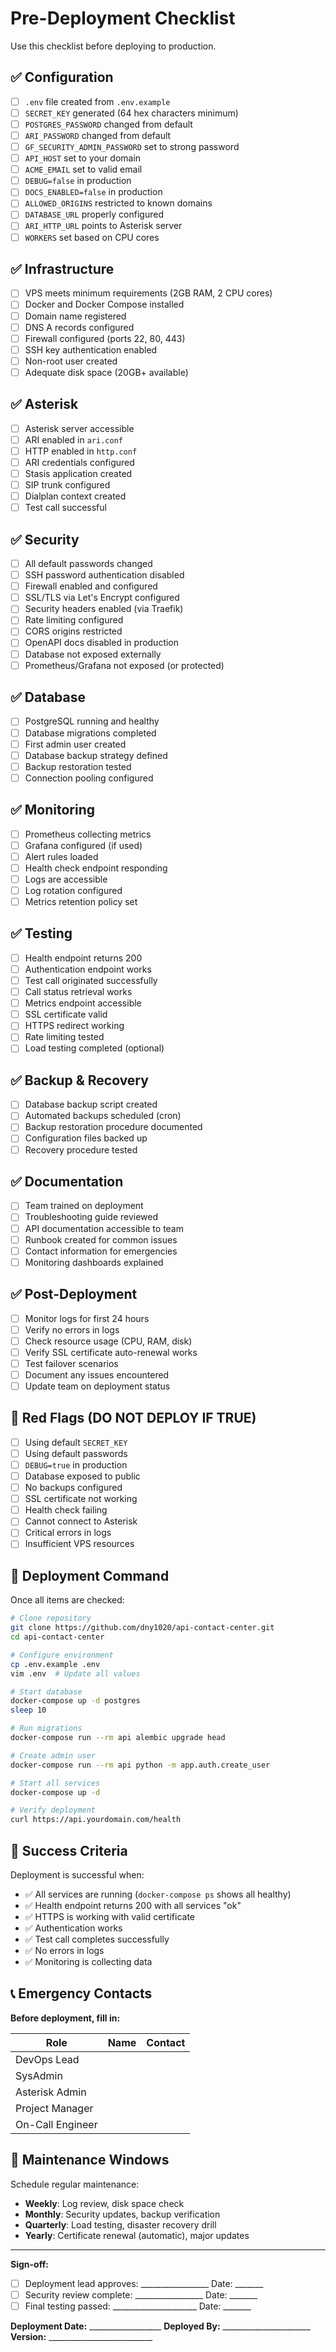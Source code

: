 # Pre-Deployment Checklist

Use this checklist before deploying to production.

## ✅ Configuration

- [ ] `.env` file created from `.env.example`
- [ ] `SECRET_KEY` generated (64 hex characters minimum)
- [ ] `POSTGRES_PASSWORD` changed from default
- [ ] `ARI_PASSWORD` changed from default
- [ ] `GF_SECURITY_ADMIN_PASSWORD` set to strong password
- [ ] `API_HOST` set to your domain
- [ ] `ACME_EMAIL` set to valid email
- [ ] `DEBUG=false` in production
- [ ] `DOCS_ENABLED=false` in production
- [ ] `ALLOWED_ORIGINS` restricted to known domains
- [ ] `DATABASE_URL` properly configured
- [ ] `ARI_HTTP_URL` points to Asterisk server
- [ ] `WORKERS` set based on CPU cores

## ✅ Infrastructure

- [ ] VPS meets minimum requirements (2GB RAM, 2 CPU cores)
- [ ] Docker and Docker Compose installed
- [ ] Domain name registered
- [ ] DNS A records configured
- [ ] Firewall configured (ports 22, 80, 443)
- [ ] SSH key authentication enabled
- [ ] Non-root user created
- [ ] Adequate disk space (20GB+ available)

## ✅ Asterisk

- [ ] Asterisk server accessible
- [ ] ARI enabled in `ari.conf`
- [ ] HTTP enabled in `http.conf`
- [ ] ARI credentials configured
- [ ] Stasis application created
- [ ] SIP trunk configured
- [ ] Dialplan context created
- [ ] Test call successful

## ✅ Security

- [ ] All default passwords changed
- [ ] SSH password authentication disabled
- [ ] Firewall enabled and configured
- [ ] SSL/TLS via Let's Encrypt configured
- [ ] Security headers enabled (via Traefik)
- [ ] Rate limiting configured
- [ ] CORS origins restricted
- [ ] OpenAPI docs disabled in production
- [ ] Database not exposed externally
- [ ] Prometheus/Grafana not exposed (or protected)

## ✅ Database

- [ ] PostgreSQL running and healthy
- [ ] Database migrations completed
- [ ] First admin user created
- [ ] Database backup strategy defined
- [ ] Backup restoration tested
- [ ] Connection pooling configured

## ✅ Monitoring

- [ ] Prometheus collecting metrics
- [ ] Grafana configured (if used)
- [ ] Alert rules loaded
- [ ] Health check endpoint responding
- [ ] Logs are accessible
- [ ] Log rotation configured
- [ ] Metrics retention policy set

## ✅ Testing

- [ ] Health endpoint returns 200
- [ ] Authentication endpoint works
- [ ] Test call originated successfully
- [ ] Call status retrieval works
- [ ] Metrics endpoint accessible
- [ ] SSL certificate valid
- [ ] HTTPS redirect working
- [ ] Rate limiting tested
- [ ] Load testing completed (optional)

## ✅ Backup & Recovery

- [ ] Database backup script created
- [ ] Automated backups scheduled (cron)
- [ ] Backup restoration procedure documented
- [ ] Configuration files backed up
- [ ] Recovery procedure tested

## ✅ Documentation

- [ ] Team trained on deployment
- [ ] Troubleshooting guide reviewed
- [ ] API documentation accessible to team
- [ ] Runbook created for common issues
- [ ] Contact information for emergencies
- [ ] Monitoring dashboards explained

## ✅ Post-Deployment

- [ ] Monitor logs for first 24 hours
- [ ] Verify no errors in logs
- [ ] Check resource usage (CPU, RAM, disk)
- [ ] Verify SSL certificate auto-renewal works
- [ ] Test failover scenarios
- [ ] Document any issues encountered
- [ ] Update team on deployment status

## 🔴 Red Flags (DO NOT DEPLOY IF TRUE)

- [ ] Using default `SECRET_KEY`
- [ ] Using default passwords
- [ ] `DEBUG=true` in production
- [ ] Database exposed to public
- [ ] No backups configured
- [ ] SSL certificate not working
- [ ] Health check failing
- [ ] Cannot connect to Asterisk
- [ ] Critical errors in logs
- [ ] Insufficient VPS resources

## 📝 Deployment Command

Once all items are checked:

```bash
# Clone repository
git clone https://github.com/dny1020/api-contact-center.git
cd api-contact-center

# Configure environment
cp .env.example .env
vim .env  # Update all values

# Start database
docker-compose up -d postgres
sleep 10

# Run migrations
docker-compose run --rm api alembic upgrade head

# Create admin user
docker-compose run --rm api python -m app.auth.create_user

# Start all services
docker-compose up -d

# Verify deployment
curl https://api.yourdomain.com/health
```

## 🎯 Success Criteria

Deployment is successful when:
- ✅ All services are running (`docker-compose ps` shows all healthy)
- ✅ Health endpoint returns 200 with all services "ok"
- ✅ HTTPS is working with valid certificate
- ✅ Authentication works
- ✅ Test call completes successfully
- ✅ No errors in logs
- ✅ Monitoring is collecting data

## 📞 Emergency Contacts

**Before deployment, fill in:**

| Role | Name | Contact |
|------|------|---------|
| DevOps Lead | | |
| SysAdmin | | |
| Asterisk Admin | | |
| Project Manager | | |
| On-Call Engineer | | |

## 📅 Maintenance Windows

Schedule regular maintenance:
- **Weekly**: Log review, disk space check
- **Monthly**: Security updates, backup verification
- **Quarterly**: Load testing, disaster recovery drill
- **Yearly**: Certificate renewal (automatic), major updates

---

**Sign-off:**

- [ ] Deployment lead approves: _________________ Date: _______
- [ ] Security review complete: _________________ Date: _______
- [ ] Final testing passed: _____________________ Date: _______

**Deployment Date:** __________________
**Deployed By:** ______________________
**Version:** __________________________

